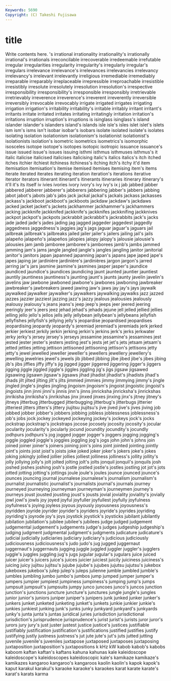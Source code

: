 ```yaml
---
Keywords: 5690 
Copyright: (C) Takeshi Fujisawa
---
```


# title

Write contents here.
's irrational irrationality irrationality's irrationally irrational's irrationals irreconcilable irrecoverable irredeemable
irrefutable irregular irregularities irregularity irregularity's irregularly irregular's irregulars irrelevance irrelevance's
irrelevances irrelevancies irrelevancy irrelevancy's irrelevant irrelevantly irreligious irremediable irremediably irreparable
irreparably irreplaceable irrepressible irreproachable irresistible irresistibly irresolute irresolutely irresolution irresolution's
irrespective irresponsibility irresponsibility's irresponsible irresponsibly irretrievable irretrievably irreverence irreverence's irreverent
irreverently irreversible irreversibly irrevocable irrevocably irrigate irrigated irrigates irrigating irrigation
irrigation's irritability irritability's irritable irritably irritant irritant's irritants irritate irritated
irritates irritating irritatingly irritation irritation's irritations irruption irruption's irruptions is
isinglass isinglass's island islander islander's islanders island's islands isle isle's
isles islet islet's islets ism ism's isms isn't isobar isobar's
isobars isolate isolated isolate's isolates isolating isolation isolationism isolationism's isolationist
isolationist's isolationists isolation's isometric isometrics isometrics's isomorphic isosceles isotope isotope's
isotopes isotopic isotropic issuance issuance's issue issued issue's issues issuing
isthmi isthmus isthmuses isthmus's it italic italicise italicised italicises italicising
italic's italics italics's itch itched itches itchier itchiest itchiness itchiness's
itching itch's itchy it'd item itemisation itemisation's itemise itemised itemises
itemising item's items iterate iterated iterates iterating iteration iteration's iterations
iterative iterator iterators itinerant itinerant's itinerants itineraries itinerary itinerary's it'll
it's its itself iv ivies ivories ivory ivory's ivy ivy's
ix j jab jabbed jabber jabbered jabberer jabberer's jabberers jabbering
jabber's jabbers jabbing jabot jabot's jabots jab's jabs jack jackal
jackal's jackals jackass jackasses jackass's jackboot jackboot's jackboots jackdaw jackdaw's
jackdaws jacked jacket jacket's jackets jackhammer jackhammer's jackhammers jacking jackknife
jackknifed jackknife's jackknifes jackknifing jackknives jackpot jackpot's jackpots jackrabbit jackrabbit's
jackrabbits jack's jacks jade jaded jade's jades jading jag jagged
jaggeder jaggedest jaggedly jaggedness jaggedness's jaggies jag's jags jaguar jaguar's
jaguars jail jailbreak jailbreak's jailbreaks jailed jailer jailer's jailers jailing
jail's jails jalapeño jalapeño's jalapeños jalopies jalopy jalopy's jalousie jalousie's
jalousies jam jamb jamboree jamboree's jamborees jamb's jambs jammed jamming
jam's jams jangle jangled jangle's jangles jangling janitor janitorial janitor's
janitors japan japanned japanning japan's japans jape japed jape's japes
japing jar jardinière jardinière's jardinières jargon jargon's jarred jarring jar's
jars jasmine jasmine's jasmines jasper jasper's jaundice jaundiced jaundice's jaundices
jaundicing jaunt jaunted jauntier jauntiest jauntily jauntiness jauntiness's jaunting jaunt's
jaunts jaunty javelin javelin's javelins jaw jawbone jawboned jawbone's jawbones
jawboning jawbreaker jawbreaker's jawbreakers jawed jawing jaw's jaws jay jay's
jays jaywalk jaywalked jaywalker jaywalker's jaywalkers jaywalking jaywalks jazz jazzed
jazzes jazzier jazziest jazzing jazz's jazzy jealous jealousies jealously jealousy
jealousy's jeans jeans's jeep jeep's jeeps jeer jeered jeering jeeringly
jeer's jeers jeez jehad jehad's jehads jejune jell jelled jellied
jellies jelling jello jello's jellos jells jelly jellybean jellybean's jellybeans
jellyfish jellyfishes jellyfish's jellying jelly's jeopardise jeopardised jeopardises jeopardising jeopardy
jeopardy's jeremiad jeremiad's jeremiads jerk jerked jerkier jerkiest jerkily jerkin
jerking jerkin's jerkins jerk's jerks jerkwater jerky jerky's jersey jersey's
jerseys jessamine jessamine's jessamines jest jested jester jester's jesters jesting
jest's jests jet jet's jets jetsam jetsam's jetted jetties jetting
jettison jettisoned jettisoning jettison's jettisons jetty jetty's jewel jewelled jeweller
jeweller's jewellers jewellery jewellery's jewelling jewelries jewel's jewels jib jibbed
jibbing jibe jibed jibe's jibes jibing jib's jibs jiffies jiffy
jiffy's jig jigged jigger jiggered jiggering jigger's jiggers jigging jiggle
jiggled jiggle's jiggles jiggling jig's jigs jigsaw jigsawed jigsawing jigsawn
jigsaw's jigsaws jihad jihadist jihadist's jihadists jihad's jihads jilt jilted
jilting jilt's jilts jimmied jimmies jimmy jimmying jimmy's jingle jingled
jingle's jingles jingling jingoism jingoism's jingoist jingoistic jingoist's jingoists jinn
jinni jinni's jinnis jinn's jinns jinricksha jinricksha's jinrickshas jinrikisha jinrikisha's
jinrikishas jinx jinxed jinxes jinxing jinx's jitney jitney's jitneys jitterbug
jitterbugged jitterbugging jitterbug's jitterbugs jitterier jitteriest jitters jitters's jittery jiujitsu
jiujitsu's jive jived jive's jives jiving job jobbed jobber jobber's
jobbers jobbing jobless joblessness joblessness's job's jobs jock jockey jockeyed
jockeying jockey's jockeys jock's jocks jockstrap jockstrap's jockstraps jocose jocosely
jocosity jocosity's jocular jocularity jocularity's jocularly jocund jocundity jocundity's jocundly
jodhpurs jodhpurs's jog jogged jogger jogger's joggers jogging jogging's joggle
joggled joggle's joggles joggling jog's jogs john john's johns join
joined joiner joiner's joiners joining join's joins joint jointed jointing
jointly joint's joints joist joist's joists joke joked joker joker's
jokers joke's jokes joking jokingly jollied jollier jollies jolliest jolliness
jolliness's jollity jollity's jolly jollying jolly's jolt jolted jolting jolt's
jolts jonquil jonquil's jonquils josh joshed joshes joshing josh's jostle
jostled jostle's jostles jostling jot jot's jots jotted jotting jotting's
jottings joule joule's joules jounce jounced jounce's jounces jouncing journal
journalese journalese's journalism journalism's journalist journalistic journalist's journalists journal's journals
journey journeyed journeying journeyman journeyman's journeymen journey's journeys joust jousted
jousting joust's jousts jovial joviality joviality's jovially jowl jowl's jowls
joy joyed joyful joyfuller joyfullest joyfully joyfulness joyfulness's joying joyless
joyous joyously joyousness joyousness's joyridden joyride joyrider joyrider's joyriders joyride's
joyrides joyriding joyriding's joyrode joy's joys joystick joystick's joysticks jubilant
jubilantly jubilation jubilation's jubilee jubilee's jubilees judge judged judgement judgemental
judgement's judgements judge's judges judgeship judgeship's judging judgment judgmental judgment's
judgments judicature judicature's judicial judicially judiciaries judiciary judiciary's judicious judiciously
judiciousness judiciousness's judo judo's jug jugged juggernaut juggernaut's juggernauts jugging
juggle juggled juggler juggler's jugglers juggle's juggles juggling jug's jugs
jugular jugular's jugulars juice juiced juicer juicer's juicers juice's juices
juicier juiciest juicily juiciness juiciness's juicing juicy jujitsu jujitsu's jujube
jujube's jujubes jujutsu jujutsu's jukebox jukeboxes jukebox's julep julep's juleps
julienne jumble jumbled jumble's jumbles jumbling jumbo jumbo's jumbos jump
jumped jumper jumper's jumpers jumpier jumpiest jumpiness jumpiness's jumping jump's
jumps jumpsuit jumpsuit's jumpsuits jumpy junco juncoes junco's juncos junction
junction's junctions juncture juncture's junctures jungle jungle's jungles junior junior's
juniors juniper juniper's junipers junk junked junker junker's junkers junket
junketed junketing junket's junkets junkie junkier junkie's junkies junkiest junking
junk's junks junky junkyard junkyard's junkyards junky's junta junta's juntas
juridical juries jurisdiction jurisdictional jurisdiction's jurisprudence jurisprudence's jurist jurist's jurists
juror juror's jurors jury jury's just juster justest justice justice's
justices justifiable justifiably justification justification's justifications justified justifies justify justifying
justly justness justness's jut jute jute's jut's juts jutted jutting
juvenile juvenile's juveniles juxtapose juxtaposed juxtaposes juxtaposing juxtaposition juxtaposition's juxtapositions
k kHz kW kabob kabob's kabobs kaboom kaftan kaftan's kaftans
kahuna kahunas kale kaleidoscope kaleidoscope's kaleidoscopes kaleidoscopic kale's kamikaze kamikaze's
kamikazes kangaroo kangaroo's kangaroos kaolin kaolin's kapok kapok's kaput karakul
karakul's karaoke karaoke's karaokes karat karate karate's karat's karats karma
